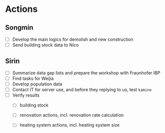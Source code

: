 # Actions

## Songmin

- [ ] Develop the main logics for demolish and new construction
- [ ] Send building stock data to Nico

## Sirin
- [ ] Summarize data gap lists and prepare the workshop with Fraunhofer IBP
- [ ] Find tasks for Weijia
- [ ] Develop population data
- [ ] Contact IT for server use, and before they replying to us, test `kamino`
- [ ] Verify results
  - [ ] building stock
  - [ ] renovation actions, incl. renovation rate calculation
  - [ ] heating system actions, incl. heating system size

